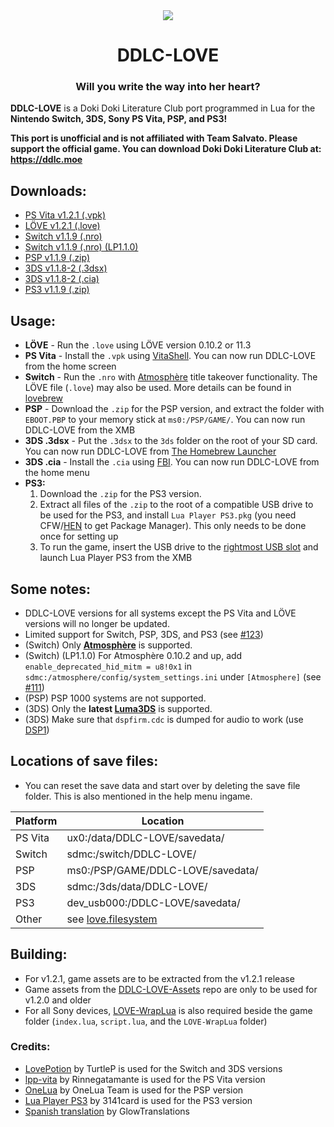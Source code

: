 <div align="center">
  <img src="https://github.com/LukeZGD/DDLC-LOVE/raw/ddlclove/logo.png"/>
  <h1>DDLC-LOVE</h1>
  <h3>Will you write the way into her heart?</h3>
</div>

**DDLC-LOVE** is a Doki Doki Literature Club port programmed in Lua for the **Nintendo Switch, 3DS, Sony PS Vita, PSP, and PS3!**

**This port is unofficial and is not affiliated with Team Salvato. Please support the official game. You can download Doki Doki Literature Club at: https://ddlc.moe**

## Downloads:
- [PS Vita v1.2.1 (.vpk)](https://github.com/LukeZGD/DDLC-LOVE/releases/download/v1.2.1/DDLC-LOVE.vpk)
- [LÖVE v1.2.1 (.love)](https://github.com/LukeZGD/DDLC-LOVE/releases/download/v1.2.1/DDLC-LOVE.love)
- [Switch v1.1.9 (.nro)](https://github.com/LukeZGD/DDLC-LOVE/releases/download/v1.1.9/DDLC-LOVE-Switch-fix2.nro)
- [Switch v1.1.9 (.nro) (LP1.1.0)](https://github.com/LukeZGD/DDLC-LOVE/releases/download/v1.1.9/DDLC-LOVE-Switch-LP1.1.0.nro)
- [PSP v1.1.9 (.zip)](https://github.com/LukeZGD/DDLC-LOVE/releases/download/v1.1.9/DDLC-LOVE-PSP-fix1.zip)
- [3DS v1.1.8-2 (.3dsx)](https://github.com/LukeZGD/DDLC-LOVE/releases/download/v1.1.9/DDLC-LOVE-3DS.3dsx)
- [3DS v1.1.8-2 (.cia)](https://github.com/LukeZGD/DDLC-LOVE/releases/download/v1.1.9/DDLC-LOVE-3DS.cia)
- [PS3 v1.1.9 (.zip)](https://github.com/LukeZGD/DDLC-LOVE/releases/download/v1.1.9/DDLC-LOVE-PS3-fix1.zip)

## Usage:
- **LÖVE** - Run the `.love` using LÖVE version 0.10.2 or 11.3
- **PS Vita** - Install the `.vpk` using [VitaShell](https://github.com/TheOfficialFloW/VitaShell). You can now run DDLC-LOVE from the home screen
- **Switch** - Run the `.nro` with [Atmosphère](https://github.com/Atmosphere-NX/Atmosphere) title takeover functionality. The LÖVE file (`.love`) may also be used. More details can be found in [lovebrew](https://lovebrew.org/#/packaging)
- **PSP** - Download the `.zip` for the PSP version, and extract the folder with `EBOOT.PBP` to your memory stick at `ms0:/PSP/GAME/`. You can now run DDLC-LOVE from the XMB
- **3DS .3dsx** - Put the `.3dsx` to the `3ds` folder on the root of your SD card. You can now run DDLC-LOVE from [The Homebrew Launcher](https://github.com/fincs/new-hbmenu)
- **3DS .cia** - Install the `.cia`  using [FBI](https://github.com/Steveice10/FBI). You can now run DDLC-LOVE from the home menu
- **PS3:**
  1. Download the `.zip` for the PS3 version.
  2. Extract all files of the `.zip` to the root of a compatible USB drive to be used for the PS3, and install `Lua Player PS3.pkg` (you need CFW/[HEN](https://www.psx-place.com/threads/update-ps3hen-v3-0-0-view-latest-changes-to-the-ps3-exploit-for-superslims-noncfw-models.23955/) to get Package Manager). This only needs to be done once for setting up
  3. To run the game, insert the USB drive to the [rightmost USB slot](https://postimg.cc/jnryRhtb) and launch Lua Player PS3 from the XMB 


## Some notes:
- DDLC-LOVE versions for all systems except the PS Vita and LÖVE versions will no longer be updated.
- Limited support for Switch, PSP, 3DS, and PS3 (see [#123](https://github.com/LukeZGD/DDLC-LOVE/issues/123))
- (Switch) Only **[Atmosphère](https://github.com/Atmosphere-NX/Atmosphere)** is supported.
- (Switch) (LP1.1.0) For Atmosphère 0.10.2 and up, add `enable_deprecated_hid_mitm = u8!0x1` in `sdmc:/atmosphere/config/system_settings.ini` under `[Atmosphere]` (see [#111](https://github.com/LukeZGD/DDLC-LOVE/issues/111))
- (PSP) PSP 1000 systems are not supported.
- (3DS) Only the **latest [Luma3DS](https://github.com/AuroraWright/Luma3DS)** is supported.
- (3DS) Make sure that `dspfirm.cdc` is dumped for audio to work (use [DSP1](https://github.com/zoogie/DSP1/releases))

## Locations of save files:

- You can reset the save data and start over by deleting the save file folder. This is also mentioned in the help menu ingame.

| Platform | Location                            |
|----------|-------------------------------------|
| PS Vita  | ux0:/data/DDLC-LOVE/savedata/       |
| Switch   | sdmc:/switch/DDLC-LOVE/             |
| PSP      | ms0:/PSP/GAME/DDLC-LOVE/savedata/   |
| 3DS      | sdmc:/3ds/data/DDLC-LOVE/           |
| PS3      | dev_usb000:/DDLC-LOVE/savedata/     |
| Other    | see [love.filesystem](https://love2d.org/wiki/love.filesystem)|

## Building:
- For v1.2.1, game assets are to be extracted from the v1.2.1 release
- Game assets from the [DDLC-LOVE-Assets](https://github.com/LukeZGD/DDLC-LOVE-Assets) repo are only to be used for v1.2.0 and older
- For all Sony devices, [LOVE-WrapLua](https://github.com/LukeZGD/LOVE-WrapLua) is also required beside the game folder (`index.lua`, `script.lua`, and the `LOVE-WrapLua` folder)

### Credits:
- [LovePotion](https://github.com/TurtleP/LovePotion) by TurtleP is used for the Switch and 3DS versions
- [lpp-vita](https://github.com/Rinnegatamante/lpp-vita/) by Rinnegatamante is used for the PS Vita version
- [OneLua](http://onelua.x10.mx/) by OneLua Team is used for the PSP version
- [Lua Player PS3](https://store.brewology.com/ahomebrew.php?brewid=212) by 3141card is used for the PS3 version
- [Spanish translation](https://tradusquare.es/ficha.php?ddlc) by GlowTranslations

